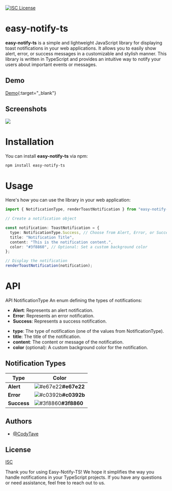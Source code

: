 [![ISC License](https://img.shields.io/badge/License-ISC-green.svg)](https://choosealicense.com/licenses/isc/)

# easy-notify-ts

**easy-notify-ts** is a simple and lightweight JavaScript library for displaying toast notifications in your web applications. It allows you to easily show alert, error, or success messages in a customizable and stylish manner. This library is written in TypeScript and provides an intuitive way to notify your users about important events or messages.

## Demo

[Demo](https://easy-notify-demo.vercel.app/){:target="\_blank"}

## Screenshots

![](https://s6.gifyu.com/images/S6nlN.gif)

# Installation

You can install **easy-notify-ts** via npm:

```bash
npm install easy-notify-ts
```

# Usage

Here's how you can use the library in your web application:

```typescript
import { NotificationType, renderToastNotification } from "easy-notify-ts";

// Create a notification object

const notification: ToastNotification = {
  type: NotificationType.Success, // Choose from Alert, Error, or Success
  title: "Notification Title",
  content: "This is the notification content.",
  color: "#3f8860", // Optional: Set a custom background color
};

// Display the notification
renderToastNotification(notification);
```

# API

API
NotificationType
An enum defining the types of notifications:

- **Alert**: Represents an alert notification.
- **Error**: Represents an error notification.
- **Success**: Represents a success notification.

* **type**: The type of notification (one of the values from NotificationType).
* **title**: The title of the notification.
* **content**: The content or message of the notification.
* **color** (optional): A custom background color for the notification.

## Notification Types

| Type        | Color                                                               |
| ----------- | ------------------------------------------------------------------- |
| **Alert**   | ![#e67e22](https://via.placeholder.com/10/e67e22?text=+)**#e67e22** |
| **Error**   | ![#c0392b](https://via.placeholder.com/10/c0392b?text=+)**#c0392b** |
| **Success** | ![#3f8860](https://via.placeholder.com/10/3f8860?text=+)**#3f8860** |

## Authors

- [@CodyTave](https://github.com/CodyTave)

## License

[ISC](https://choosealicense.com/licenses/isc/)

Thank you for using Easy-Notify-TS! We hope it simplifies the way you handle notifications in your TypeScript projects. If you have any questions or need assistance, feel free to reach out to us.
